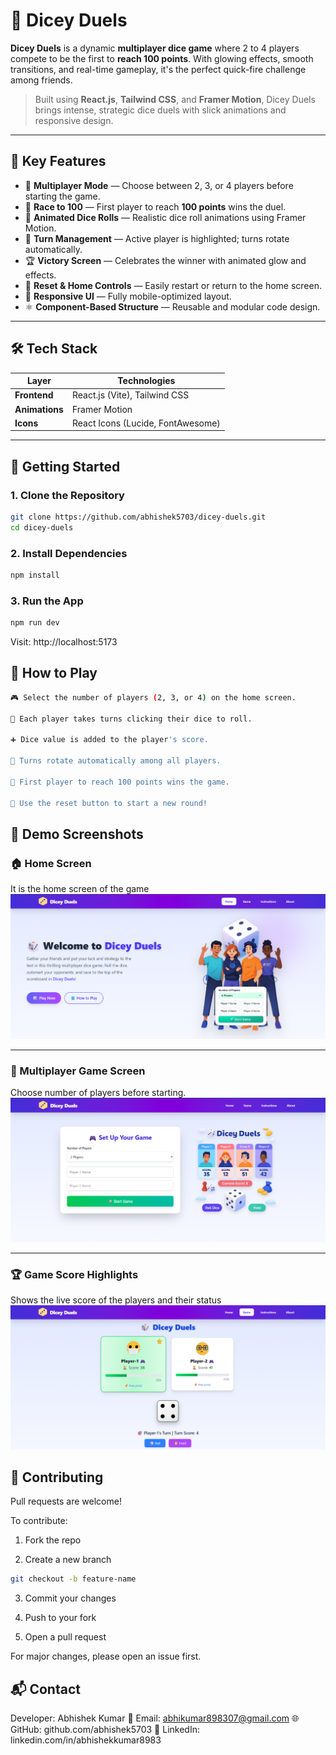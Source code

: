 # 🎲 **Dicey Duels**

**Dicey Duels** is a dynamic **multiplayer dice game** where 2 to 4 players compete to be the first to **reach 100 points**. With glowing effects, smooth transitions, and real-time gameplay, it's the perfect quick-fire challenge among friends.

> Built using **React.js**, **Tailwind CSS**, and **Framer Motion**, Dicey Duels brings intense, strategic dice duels with slick animations and responsive design.

---

## 🌟 **Key Features**

- 👥 **Multiplayer Mode** — Choose between 2, 3, or 4 players before starting the game.
- 🎯 **Race to 100** — First player to reach **100 points** wins the duel.
- 🎲 **Animated Dice Rolls** — Realistic dice roll animations using Framer Motion.
- 🧠 **Turn Management** — Active player is highlighted; turns rotate automatically.
- 🏆 **Victory Screen** — Celebrates the winner with animated glow and effects.
- 🔁 **Reset & Home Controls** — Easily restart or return to the home screen.
- 📱 **Responsive UI** — Fully mobile-optimized layout.
- ⚛️ **Component-Based Structure** — Reusable and modular code design.

---

## 🛠️ **Tech Stack**

| Layer        | Technologies                           |
|--------------|----------------------------------------|
| **Frontend** | React.js (Vite), Tailwind CSS          |
| **Animations** | Framer Motion                        |
| **Icons**    | React Icons (Lucide, FontAwesome)      |

---

## 🚀 **Getting Started**

###  1. Clone the Repository
```bash
git clone https://github.com/abhishek5703/dicey-duels.git
cd dicey-duels
```
### 2. Install Dependencies
```bash
npm install
```
### 3. Run the App
```bash
npm run dev
```
Visit: http://localhost:5173

## 🧪 How to Play
```bash
🎮 Select the number of players (2, 3, or 4) on the home screen.

🎲 Each player takes turns clicking their dice to roll.

➕ Dice value is added to the player's score.

🔁 Turns rotate automatically among all players.

🏁 First player to reach 100 points wins the game.

🔄 Use the reset button to start a new round!
```

## 📸 Demo Screenshots

### 🏠 Home Screen  
It is the home screen of the game 
![Homepage](./screenshots/homepage.png)

---

### 🧍 Multiplayer Game Screen  
Choose number of players before starting. 
![Gameplay](./screenshots/gameplay.png)

---

### 🏆 Game Score Highlights  
Shows the live score of the players and their status  
![Winner Screen](./screenshots/winner.png)


## 🤝 Contributing
Pull requests are welcome!

To contribute:

1. Fork the repo

2. Create a new branch
```bash
git checkout -b feature-name
```
3. Commit your changes

4. Push to your fork

5. Open a pull request
   
For major changes, please open an issue first.

## 📬 Contact
Developer: Abhishek Kumar
📧 Email: abhikumar898307@gmail.com
🌐 GitHub: github.com/abhishek5703
💼 LinkedIn: linkedin.com/in/abhishekkumar8983



